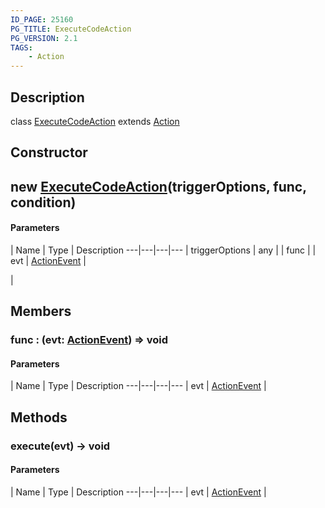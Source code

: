 ```yaml
---
ID_PAGE: 25160
PG_TITLE: ExecuteCodeAction
PG_VERSION: 2.1
TAGS:
    - Action
---
```

## Description

class [ExecuteCodeAction](/classes/3.1/ExecuteCodeAction) extends [Action](/classes/3.1/Action)



## Constructor

## new [ExecuteCodeAction](/classes/3.1/ExecuteCodeAction)(triggerOptions, func, condition)



#### Parameters
 | Name | Type | Description
---|---|---|---
 | triggerOptions | any | 
 | func |  | evt | [ActionEvent](/classes/3.1/ActionEvent) | 

 | 
## Members

### func : (evt: [ActionEvent](/classes/3.1/ActionEvent)) =&gt; void



#### Parameters
 | Name | Type | Description
---|---|---|---
 | evt | [ActionEvent](/classes/3.1/ActionEvent) | 

## Methods

### execute(evt) &rarr; void



#### Parameters
 | Name | Type | Description
---|---|---|---
 | evt | [ActionEvent](/classes/3.1/ActionEvent) | 

